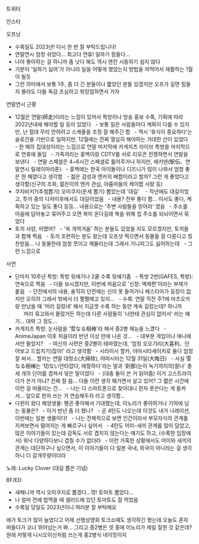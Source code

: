 



트위터





인스타

오프닝
- 수록일도 2023년! 다시 한 번 잘 부탁드립니다!
- 연말연시 엄청 쉬었다... 최고다 연휴! 일하기 힘들다...
- 나야 좋아하는 걸 하니까 좀 낫다 해도 역시 엔진 시동하기 쉽지 않다
- 기분이 '일하기 싫어'가 아니라 일을 어떻게 했었는지 방법을 까먹어서 재활하는 1월이 될듯
- 그런 의미에서 보통 1주, 좀 더 긴 분들이나 짧았던 분들 있겠지만 오프가 길면 힘들지 몰라도 다들 독감 조심하고 워밍업하면서 가자

연말연시 근황
- 12월은 연말(師走)이라는 느낌이 있어서 특방이나 방송 홍보 수록, 기획에 따라 2022년내에 해야할 일 등이 있었다
  - 보통 일은 사람들마다 계획이 다를 수 있지만, 난 절대 무리 안하려고 스케줄을 조정 잘 해주긴 함
  - 역시 '휴식이 중요하다'는 슬로건을 기반으로 일하지만, 12월에는 진짜 열심히 해야하는 거대한 산이 있었다
  - 한 해의 집대성이라는 느낌으로 연말 마지막에 카게지츠 라이브 특방을 마지막으로 연휴에 돌입
  - 가족끼리는 홍백이랑 CDTV를 서로 리모콘 전쟁하면서 연말을 보낸다
  - 연말 스페셜은 4~6시간 스페셜로 틀어주거나 하지만, 에키덴(駅伝、연말연시 릴레이마라톤)
  - 홍백에는 한국 아이돌이나 디즈니가 많이 나와서 엄청 좋은 한 해였다고 생각함
  - 젊은 감성과 엔카의 배합이라고 할까? 그런 게 좋았다고 생각함(신구의 조화, 젊은이의 엔카 관심, 아줌마들의 케이팝 사랑 등)
- 쿠지비키?(추첨뽑기) 오미쿠지(운세 뽑기) 뽑았는데 '대길' 
  - 작년에도 대길이었고, 투어 중의 다자이후에서도 대길이었음
  - 내용? 전부 좋다 함... 이사도 좋다, 계획하고 있는 일도 좋다 등등... 내용으로는 '주변 사람들을 믿어라' 였음
  - 주소를 마음에 담아놓고 묶어주고 오면 복이 온다길래 복을 위해 집 주소를 되뇌이면서 묶었다
- 토끼 사양, 어땠어?
  - '윽 개역겨움' 하는 분들도 있었을 지도 모르겠지만, 토끼들과 함께 찍음
  - 토끼 조련하는 분도 왔는데 오프샷 찍으면서 동물들 잘 다룬다고 칭찬받음... 나 동물한테 엄청 쪼이고 깨물리는데 그래서 기니피그도 싫어하는데
  - 그런 느낌으로 

사연
- 단마치 10주년 특방: 특방 뒷얘기나 2쿨 수록 뒷얘기좀
  - 특방 2번(GAFES, 특방): 연속으로 찍음
  - 다들 보시겠지만, 이번에 처음으로 '신장: 액재편'이라는 부제가 붙음
  - 던전에서의 내용, 솔직히 던전에는 신이 못 들어가니 헤스티아가 등장이 없지만 오히려 그래서 밖에서 더 쩔쩔매고 있지...
  - 수록: 연말 직전 주?에 마츠오카랑 만났을 때 '머리 길렀네' 해서 지금껏 수록 하는 동안 계속 길렀는데? 하니까 
            머리 묶고와서 몰랐거든 하는데 다른 사람들이 '너한테 관심이 없어서' 라는 얘기... 대략 그 정도...
- 카게지츠 특방: 눈사람을 '雪なる相棒'라 해서 중2병 재능을 느꼈다
  - AnimeJapan 이후 처음이라 반년 이상 만에 나온 것...
  - 대부분 게임이나 애니에서만 들었지? 
  - 여신의 시련은 중2병이 테마였는데, '엄청 오오기리(大喜利、단어보고 드립치기)잖아!' 라고 생각함
  - 시라이시 할카, 야마시타세이치로 둘다 엄청 잘 써서... 할카는 연말 대청소(大掃除), 야마시타는 12월 31일(大晦日)
  - 사실 雪なる相棒는 '切ない안타깝다, 애절하다'라는 말과 ’刹那(눈이 녹기까지의)찰나' 총 세 개의 단어를 겹쳐서 넣은 말이었다
  - (대충 둘이 쓴 거 읽어줌) 이거 고스트라이더가 쓴거 아냐? 진짜 잘 씀... 다들 이런 생각 해가면서 살고 있어? 그 짧은 시간에 이런 걸 떠올리는 건...
  - 나는 다 스마트폰으로 찾아대니 한자 못쓴다는 게 들켜서... 앞으로 한자 쓰는 거 연습해두자 라고 생각함...
- 다윈이 왔다 해양생물: 펭귄 좋아해서 기대했는데, 이노리가 좋아하거나 기억에 남는 동물은?
  - 이거 반년 좀 더 됐나?
  - 곧 4탄도 나오는데 이것도 내가 나레이션, 이번에는 일본 생물이다!
  - 나는 전체적으로 보면 인간이라서 부모자식의 관계를 지켜보면서 떨어지는 게 빠르구나 싶어서
  - 4탄도 어미-새끼 관계를 많이 담았고, 많은 이야기들이 있는데 감독도 서로 겹치지 않는다는 얘기도 하고, (수록한 입장에서) 워낙 다양하다보니 겹칠 수가 없더라
  - 이런 가혹한 상황에서도 어미와 새끼의 관계는 대단하구나 싶으면서, 이 이야기들이 다 일본 국내, 외국이 아니라는 걸 생각하니 더 감개무량이더라

노래: Lucky Clover (대길 뽑은 기념)

BF/ED
- 새해니까 역시 오미쿠지로 뽑겠다...꺆! 토마토 뽑았다...
- 나 얼마 전에 밥먹을 때 샐러드에 있던 토마토도 잘 먹었음
- 수록일 당일도 2023년이니 여러분 잘 부탁해요

애가 토크가 많이 늘었다고 어제 선행상영회 토크쇼때도 생각하긴 했는데 오늘도 혼자 떠들다가 코너 뛰어넘는거 봐...
그리고 중2병은 셋 중에 이노리가 제일 잘한 것 같은데? 원래 저렇게 니시오이신처럼 쓰는게 중2병식 네이밍이지
